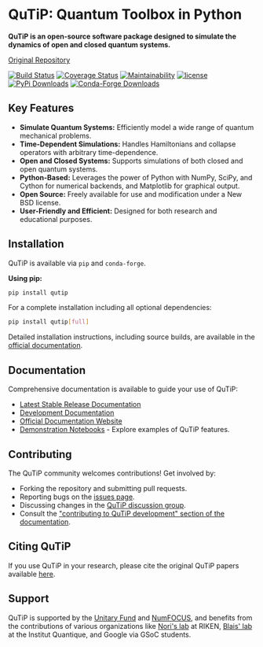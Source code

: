 # QuTiP: Quantum Toolbox in Python

**QuTiP is an open-source software package designed to simulate the dynamics of open and closed quantum systems.**

[Original Repository](https://github.com/qutip/qutip)

[![Build Status](https://github.com/qutip/qutip/actions/workflows/tests.yml/badge.svg?branch=master)](https://github.com/qutip/qutip/actions/workflows/tests.yml)
[![Coverage Status](https://img.shields.io/coveralls/qutip/qutip.svg?logo=Coveralls)](https://coveralls.io/r/qutip/qutip)
[![Maintainability](https://api.codeclimate.com/v1/badges/df502674f1dfa1f1b67a/maintainability)](https://codeclimate.com/github/qutip/qutip/maintainability)
[![license](https://img.shields.io/badge/license-New%20BSD-blue.svg)](https://opensource.org/licenses/BSD-3-Clause)
[![PyPi Downloads](https://img.shields.io/pypi/dm/qutip?label=downloads%20%7C%20pip&logo=PyPI)](https://pypi.org/project/qutip)
[![Conda-Forge Downloads](https://img.shields.io/conda/dn/conda-forge/qutip?label=downloads%20%7C%20conda&logo=Conda-Forge)](https://anaconda.org/conda-forge/qutip)

## Key Features

*   **Simulate Quantum Systems:** Efficiently model a wide range of quantum mechanical problems.
*   **Time-Dependent Simulations:** Handles Hamiltonians and collapse operators with arbitrary time-dependence.
*   **Open and Closed Systems:** Supports simulations of both closed and open quantum systems.
*   **Python-Based:** Leverages the power of Python with NumPy, SciPy, and Cython for numerical backends, and Matplotlib for graphical output.
*   **Open Source:**  Freely available for use and modification under a New BSD license.
*   **User-Friendly and Efficient:** Designed for both research and educational purposes.

## Installation

QuTiP is available via `pip` and `conda-forge`.

**Using pip:**

```bash
pip install qutip
```

For a complete installation including all optional dependencies:

```bash
pip install qutip[full]
```

Detailed installation instructions, including source builds, are available in the [official documentation](https://qutip.readthedocs.io/en/stable/installation.html).

## Documentation

Comprehensive documentation is available to guide your use of QuTiP:

*   [Latest Stable Release Documentation](https://qutip.readthedocs.io/en/latest/)
*   [Development Documentation](https://qutip.readthedocs.io/en/master/)
*   [Official Documentation Website](https://qutip.org/documentation.html)
*   [Demonstration Notebooks](https://qutip.org/tutorials.html) - Explore examples of QuTiP features.

## Contributing

The QuTiP community welcomes contributions! Get involved by:

*   Forking the repository and submitting pull requests.
*   Reporting bugs on the [issues page](https://github.com/qutip/qutip/issues).
*   Discussing changes in the [QuTiP discussion group](https://groups.google.com/g/qutip).
*   Consult the ["contributing to QuTiP development" section of the documentation](https://qutip.readthedocs.io/en/stable/development/contributing.html).

## Citing QuTiP

If you use QuTiP in your research, please cite the original QuTiP papers available [here](https://dml.riken.jp/?s=QuTiP).

## Support

QuTiP is supported by the [Unitary Fund](https://unitary.fund) and [NumFOCUS](https://numfocus.org), and benefits from the contributions of various organizations like [Nori's lab](https://dml.riken.jp/) at RIKEN, [Blais' lab](https://www.physique.usherbrooke.ca/blais/) at the Institut Quantique, and Google via GSoC students.